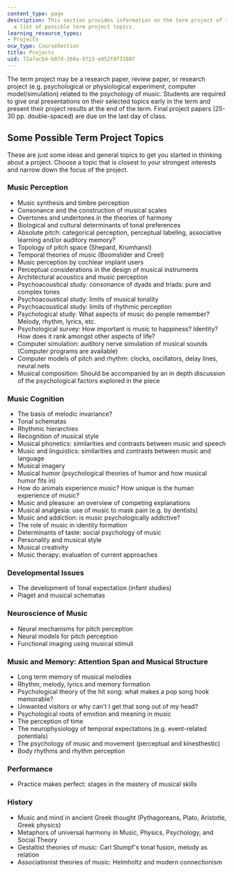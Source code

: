 ```yaml
---
content_type: page
description: This section provides information on the term project of the course including
  a list of possible term project topics.
learning_resource_types:
- Projects
ocw_type: CourseSection
title: Projects
uid: 72a7acb4-b07d-269a-9713-e952f0f31807
---
```


The term project may be a research paper, review paper, or research project (e.g. psychological or physiological experiment, computer model/simulation) related to the psychology of music. Students are required to give oral presentations on their selected topics early in the term and present their project results at the end of the term. Final project papers (25-30 pp. double-spaced) are due on the last day of class.

Some Possible Term Project Topics
---------------------------------

These are just some ideas and general topics to get you started in thinking about a project. Choose a topic that is closest to your strongest interests and narrow down the focus of the project.

### Music Perception

*   Music synthesis and timbre perception
*   Consonance and the construction of musical scales
*   Overtones and undertones in the theories of harmony
*   Biological and cultural determinants of tonal preferences
*   Absolute pitch: categorical perception, perceptual labeling, associative learning and/or auditory memory?
*   Topology of pitch space (Shepard, Krumhansl)
*   Temporal theories of music (Boomslider and Creel)
*   Music perception by cochlear implant users
*   Perceptual considerations in the design of musical instruments
*   Architectural acoustics and music perception
*   Psychoacoustical study: consonance of dyads and triads: pure and complex tones
*   Psychoacoustical study: limits of musical tonality
*   Psychoacoustical study: limits of rhythmic perception
*   Psychological study: What aspects of music do people remember? Melody, rhythm, lyrics, etc.
*   Psychological survey: How important is music to happiness? Identity? How does it rank amongst other aspects of life?
*   Computer simulation: auditory nerve simulation of musical sounds (Computer programs are available)
*   Computer models of pitch and rhythm: clocks, oscillators, delay lines, neural nets
*   Musical composition: Should be accompanied by an in depth discussion of the psychological factors explored in the piece

### Music Cognition

*   The basis of melodic invariance?
*   Tonal schematas
*   Rhythmic hierarchies
*   Recognition of musical style
*   Musical phonetics: similarities and contrasts between music and speech
*   Music and linguistics: similarities and contrasts between music and language
*   Musical imagery
*   Musical humor (psychological theories of humor and how musical humor fits in)
*   How do animals experience music? How unique is the human experience of music?
*   Music and pleasure: an overview of competing explanations
*   Musical analgesia: use of music to mask pain (e.g. by dentists)
*   Music and addiction: is music psychologically addictive?
*   The role of music in identity formation
*   Determinants of taste: social psychology of music
*   Personality and musical style
*   Musical creativity
*   Music therapy: evaluation of current approaches

### Developmental Issues

*   The development of tonal expectation (infant studies)
*   Piaget and musical schematas

### Neuroscience of Music

*   Neural mechanisms for pitch perception
*   Neural models for pitch perception
*   Functional imaging using musical stimuli

### Music and Memory: Attention Span and Musical Structure

*   Long term memory of musical melodies
*   Rhythm, melody, lyrics and memory formation
*   Psychological theory of the hit song: what makes a pop song hook memorable?
*   Unwanted visitors or why can't I get that song out of my head?
*   Psychological roots of emotion and meaning in music
*   The perception of time
*   The neurophysiology of temporal expectations (e.g. event-related potentials)
*   The psychology of music and movement (perceptual and kinesthestic)
*   Body rhythms and rhythm perception

### Performance

*   Practice makes perfect: stages in the mastery of musical skills

### History

*   Music and mind in ancient Greek thought (Pythagoreans, Plato, Aristotle, Greek physics)
*   Metaphors of universal harmony in Music, Physics, Psychology, and Social Theory
*   Gestaltist theories of music: Carl Stumpf's tonal fusion, melody as relation
*   Associationist theories of music: Helmholtz and modern connectionism